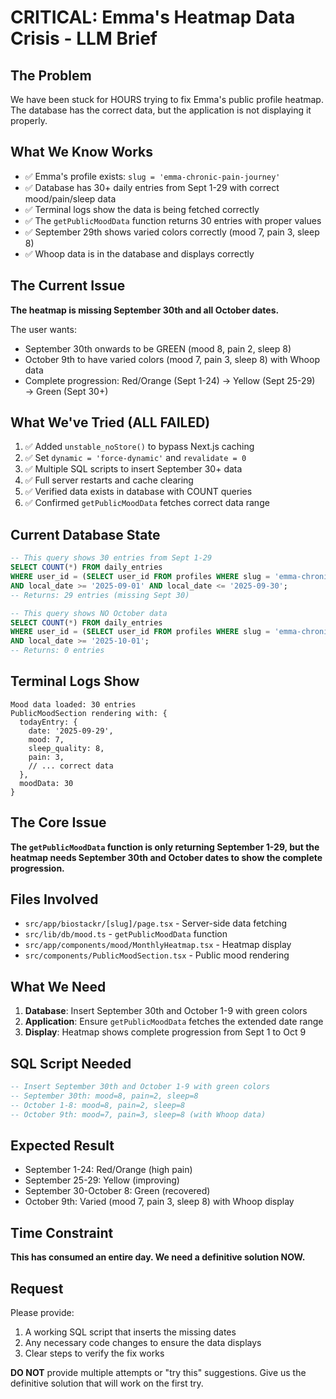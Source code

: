 # CRITICAL: Emma's Heatmap Data Crisis - LLM Brief

## The Problem
We have been stuck for HOURS trying to fix Emma's public profile heatmap. The database has the correct data, but the application is not displaying it properly.

## What We Know Works
- ✅ Emma's profile exists: `slug = 'emma-chronic-pain-journey'`
- ✅ Database has 30+ daily entries from Sept 1-29 with correct mood/pain/sleep data
- ✅ Terminal logs show the data is being fetched correctly
- ✅ The `getPublicMoodData` function returns 30 entries with proper values
- ✅ September 29th shows varied colors correctly (mood 7, pain 3, sleep 8)
- ✅ Whoop data is in the database and displays correctly

## The Current Issue
**The heatmap is missing September 30th and all October dates.** 

The user wants:
- September 30th onwards to be GREEN (mood 8, pain 2, sleep 8)
- October 9th to have varied colors (mood 7, pain 3, sleep 8) with Whoop data
- Complete progression: Red/Orange (Sept 1-24) → Yellow (Sept 25-29) → Green (Sept 30+)

## What We've Tried (ALL FAILED)
1. ✅ Added `unstable_noStore()` to bypass Next.js caching
2. ✅ Set `dynamic = 'force-dynamic'` and `revalidate = 0`
3. ✅ Multiple SQL scripts to insert September 30+ data
4. ✅ Full server restarts and cache clearing
5. ✅ Verified data exists in database with COUNT queries
6. ✅ Confirmed `getPublicMoodData` fetches correct data range

## Current Database State
```sql
-- This query shows 30 entries from Sept 1-29
SELECT COUNT(*) FROM daily_entries 
WHERE user_id = (SELECT user_id FROM profiles WHERE slug = 'emma-chronic-pain-journey')
AND local_date >= '2025-09-01' AND local_date <= '2025-09-30';
-- Returns: 29 entries (missing Sept 30)

-- This query shows NO October data
SELECT COUNT(*) FROM daily_entries 
WHERE user_id = (SELECT user_id FROM profiles WHERE slug = 'emma-chronic-pain-journey')
AND local_date >= '2025-10-01';
-- Returns: 0 entries
```

## Terminal Logs Show
```
Mood data loaded: 30 entries
PublicMoodSection rendering with: {
  todayEntry: {
    date: '2025-09-29',
    mood: 7,
    sleep_quality: 8,
    pain: 3,
    // ... correct data
  },
  moodData: 30
}
```

## The Core Issue
**The `getPublicMoodData` function is only returning September 1-29, but the heatmap needs September 30th and October dates to show the complete progression.**

## Files Involved
- `src/app/biostackr/[slug]/page.tsx` - Server-side data fetching
- `src/lib/db/mood.ts` - `getPublicMoodData` function
- `src/app/components/mood/MonthlyHeatmap.tsx` - Heatmap display
- `src/components/PublicMoodSection.tsx` - Public mood rendering

## What We Need
1. **Database**: Insert September 30th and October 1-9 with green colors
2. **Application**: Ensure `getPublicMoodData` fetches the extended date range
3. **Display**: Heatmap shows complete progression from Sept 1 to Oct 9

## SQL Script Needed
```sql
-- Insert September 30th and October 1-9 with green colors
-- September 30th: mood=8, pain=2, sleep=8
-- October 1-8: mood=8, pain=2, sleep=8  
-- October 9th: mood=7, pain=3, sleep=8 (with Whoop data)
```

## Expected Result
- September 1-24: Red/Orange (high pain)
- September 25-29: Yellow (improving)
- September 30-October 8: Green (recovered)
- October 9th: Varied (mood 7, pain 3, sleep 8) with Whoop display

## Time Constraint
**This has consumed an entire day. We need a definitive solution NOW.**

## Request
Please provide:
1. A working SQL script that inserts the missing dates
2. Any necessary code changes to ensure the data displays
3. Clear steps to verify the fix works

**DO NOT** provide multiple attempts or "try this" suggestions. Give us the definitive solution that will work on the first try.







